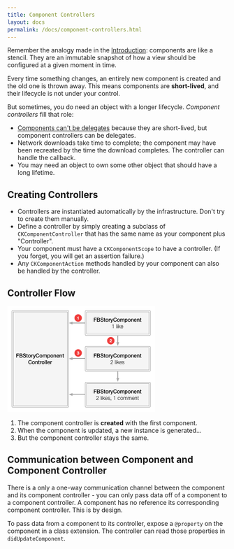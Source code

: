```yaml
---
title: Component Controllers
layout: docs
permalink: /docs/component-controllers.html
---
```


Remember the analogy made in the [Introduction](introduction.html): components are like a stencil. They are an immutable snapshot of how a view should be configured at a given moment in time.

Every time something changes, an entirely new component is created and the old one is thrown away. This means components are **short-lived**, and their lifecycle is not under your control.

But sometimes, you do need an object with a longer lifecycle. *Component controllers* fill that role:

- [Components can't be delegates](components-cant-be-delegates.html) because they are short-lived, but component controllers can be delegates.
- Network downloads take time to complete; the component may have been recreated by the time the download completes. The controller can handle the callback.
- You may need an object to own some other object that should have a long lifetime.

## Creating Controllers 

- Controllers are instantiated automatically by the infrastructure. Don't try to create them manually.
- Define a controller by simply creating a subclass of `CKComponentController` that has the same name as your component plus "Controller".
- Your component must have a `CKComponentScope` to have a controller. (If you forget, you will get an assertion failure.)
- Any `CKComponentAction` methods handled by your component can also be handled by the controller.

## Controller Flow 

![Component Controller Flow](/static/images/component-controllers.png)

1. The component controller is **created** with the first component.
2. When the component is updated, a new instance is generated…
3. But the component controller stays the same.

## Communication between Component and Component Controller  

There is a only a one-way communication channel between the component and its component controller - you can only pass data off of a component to a component controller. A component has no reference its corresponding component controller. This is by design. 

To pass data from a component to its controller, expose a `@property` on the component in a class extension. The controller can read those properties in `didUpdateComponent`.
